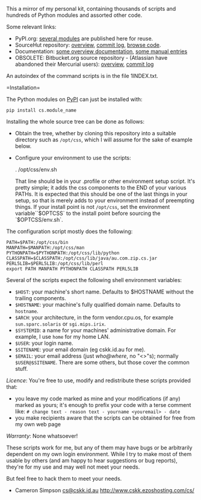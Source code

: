 This a mirror of my personal kit,
containing thousands of scripts and hundreds of Python modules
and assorted other code.

Some relevant links:
* PyPI.org:
  [several modules](https://pypi.org/user/cameron.simpson/)
  are published here for reuse.
* SourceHut repository:
  [overview](https://hg.sr.ht/~cameron-simpson/css),
  [commit log](https://hg.sr.ht/~cameron-simpson/css/log),
  [browse code](https://hg.sr.ht/~cameron-simpson/css/browse).
* Documentation:
  [some overview documentation](http://www.cskk.ezoshosting.com/cs/css/),
  [some manual entries](http://www.cskk.ezoshosting.com/cs/man/)
* OBSOLETE: Bitbucket.org source repository - (Atlassian have abandoned their Mercurial users):
  [overview](https://bitbucket.org/cameron_simpson/css/),
  [commit log](https://bitbucket.org/cameron_simpson/css/commits/all)

An autoindex of the command scripts is in the file 1INDEX.txt.

=Installation=

The Python modules on [PyPI](https://pypi.org/user/cameron.simpson/)
can just be installed with:

    pip install cs.module_name

Installing the whole source tree can be done as follows:
* Obtain the tree, whether by cloning this repository
  into a suitable directory such as `/opt/css`, which I will assume for
  the sake of example below.
* Configure your environment to use the scripts:

    . /opt/css/env.sh

  That line should be in your .profile or other environment setup
  script.  It's pretty simple; it adds the css components to the
  END of your various PATHs.
  It is expected that this should be one of the last things in your setup,
  so that is merely adds to your environment instead of preempting things.
  If your install point is not `/opt/css`,
  set the environment variable``$OPTCSS` to the install point
  before sourcing the `$OPTCSS/env.sh`.

The configuration script mostly does the following:

    PATH=$PATH:/opt/css/bin
    MANPATH=$MANPATH:/opt/css/man
    PYTHONPATH=$PYTHONPATH:/opt/css/lib/python
    CLASSPATH=$CLASSPATH:/opt/css/lib/java/au.com.zip.cs.jar
    PERL5LIB=$PERL5LIB:/opt/css/lib/perl
    export PATH MANPATH PYTHONPATH CLASSPATH PERL5LIB

Several of the scripts expect the following shell environment variables:
* `$HOST`: your machine's short name.
  Defaults to $HOSTNAME without the trailing components.
* `$HOSTNAME`: your machine's fully qualified domain name.
  Defaults to `hostname`.
* `$ARCH`: your architecture, in the form vendor.cpu.os,
  for example `sun.sparc.solaris` or `sgi.mips.irix`.
* `$SYSTEMID`: a name for your machines' administrative domain.
  For example, I use `home` for my home LAN.
* `$USER`: your login name.
* `$SITENAME`: your email domain (eg cskk.id.au for me).
* `$EMAIL`: your email address
  (just _who@where_, no "<>"s);
  normally `$USER@$SITENAME`.
There are some others, but those cover the common stuff.

*Licence*:
You're free to use, modify and redistribute these scripts provided that:
* you leave my code marked as mine and your modifications (if any)
  marked as yours; it's enough to prefix your code with a terse
  comment like: 
  `# change text - reason text - yourname <youremail> - date`
* you make recipients aware that the scripts can be obtained for free from my
  own web page

*Warranty*:
None whatsoever!

These scripts work for me, but any of them may have bugs or be
arbitrarily dependent on my own login environment.
While I try to make most of them usable by others
(and am happy to hear suggestions or bug reports),
they're for my use and may well not meet your needs.

But feel free to hack them to meet your needs.

- Cameron Simpson <cs@cskk.id.au>
http://www.cskk.ezoshosting.com/cs/
